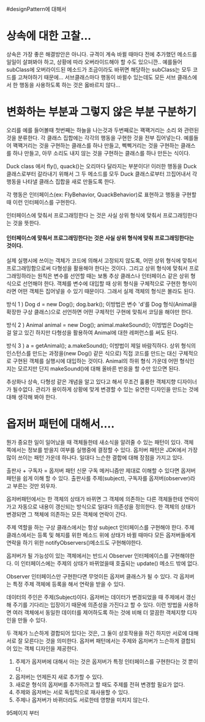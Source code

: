 #designPattern에 대해서

# 상속에 대한 고찰...

상속은 가장 좋은 해결방안은 아니다. 규격이 계속 바뀔 때마다 전에 추가했던 메소드를 일일이 살펴봐야 하고, 상황에 따라 오버라이드해야 할 수도 있으니깐..
예를들어 subClass에 오버라이드된 메소드가 조금이라도 바뀌면 해당하는 subClass는 모두 코드를 고쳐야하기 때문에...
서브클래스마다 행동이 바뀔수 있는데도 모든 서브 클래스에서 한 행동을 사용하도록 하는 것은 옳바르지 않다...

# 변화하는 부분과 그렇지 않은 부분 구분하기
오리를 예를 들어볼때 첫번째는 하늘을 나는것과 두번째로는 꽥꽥거리는 소리 와 관련된것을 분류한다. 각 클래스 집합에는 각각의 행동을 구현한 것을 전부 집어넣는다.
예를들어 꽥꽥거리는 것을 구현하는 클래스를 하나 만들고, 삑삑거리는 것을 구현하는 클래스를 하나 만들고, 아무 소리도 내지 않는 것을 구현하는 클래스를 하나 만든는 식이다.

Duck class 에서 fly(), quack()는 오리마다 달라지는 부분이다! 이러한 행동을 Duck클래스로부터 갈라내기 위해서 그 두 메소드를 모두 Duck 클래스로부터 끄집어내서 각 행동을
나타낼 클래스 집합을 새로 만들도록 한다.

각 행동은 인터페이스(ex: FlyBehavior, QuackBehavior)로 표현하고 행동을 구현할 때 이런 인터페이스를 구현한다.

인터페이스에 맞춰서 프로그래밍한다 는 것은 사실 상위 형식에 맞춰서 프로그래밍한다 는 것을 뜻한다.


<h4>인터페이스에 맞춰서 프로그래밍한다는 것은 사실 상위 형식에 맞춰 프로그래밍한다는 것이다.</h4>
실제 실행시에 쓰이는 객체가 코드에 의해서 고정되지 않도록, 어떤 상위 형식에 맞춰서 프로그래밍함으로써 다형성을 활용해야 한다는 것이다.
그리고 상위 형식에 맞춰서 프로그래밍하라는 원칙은 변수를 선언할 때는 보통 추상 클래스나 인터페이스 같은 상위 형식으로 선언해야 한다. 객체를 변수에 대입할 때 상위 형식을 구체적으로 구현한 형식이라면
어떤 객체든 집어넣을 수 있기 때문이다. 그래서 실제 객체의 형식은 몰라도 된다.

방식 1 ) Dog d = new Dog();
        dog.bark();
        이방법은 변수 'd'를 Dog 형식(Animal을 확장한 구상 클래스)으로 선언하면 어떤 구체적인 구현에 맞춰서 코딩을 해야만 한다.

방식 2 ) Animal animal = new Dog();
        animal.makeSound();
        이방법은 Dog라는 걸 알고 있긴 하지만 다형성을 활용하여 Animal에 대한 레퍼런스를 써도 된다.
        
방식 3 ) a = getAnimal();
        a.makeSound();
        이방법이 제일 바람직하다. 상위 형식의 인스턴스를 만드는 과정을(new Dog() 같은 식으로) 직접 코드를 만드는 대신 구체적으로 구현된 객체를 실행시에 대입하는 것이다.
        Animal의 하위 형식 가운데 어떤 형식인지는 모르지만 단지 makeSound()에 대해 올바른 반응을 할 수만 있으면 된다.
        

추상화나 상속, 다형성 같은 개념을 알고 있다고 해서 무조건 훌륭한 객체지향 디자이너가 될수없다. 관리가
용이하게 상황에 맞게 변경할 수 있는 유연한 디자인을 만드는 것에 대해 생각해 봐야 한다.

# 옵저버 패턴에 대해서....
뭔가 중요한 일이 일어났을 때 객체들한테 새소식을 알려줄 수 있는 패턴이 있다. 객체 쪽에서는 정보를 받을지 여부를 실행중에 결정할 수 있다. 옵저버 패턴은 JDK에서 가장 많이 쓰이는
패턴 가운데 하나다. 일대다 느슨한 결합에 대해 장점을 가지고 있다.

출판사 + 구독자 = 옵저버 패턴
신문 구독 메커니즘만 제대로 이해할 수 있다면 옵저버 패턴을 쉽게 이해 할 수 있다.
출판사를 주제(subject), 구독자를 옵저버(observer)라고 부른는 것만 외우자.
        

옵저버패턴에서는 한 객체의 상태가 바뀌면 그 객체에 의존하는 다른 객체들한테 연락이 가고 자동으로 내용이 갱신되는 방식으로 일대다 의존성을 정의한다.
한 객체의 상태가 변경되면 그 책체에 의존하는 모든 객체에 연락이 간다.

주제 역할을 하는 구상 클래스에서는 항상 subject 인터페이스를 구현해야 한다. 주제 클래스에서는 등록 및 해지를 위한 메소드 위에 상태가 바뀔 때마다 모든 옵저버들에게
연락을 하기 위한 notifyObservers()메소드도 구현해야한다.

옵저버가 될 가능성이 있는 객체에서는 반드시 Observer 인터페에이스를 구현해야한다. 이 인터페이스에는 주제의 상태가 바뀌었을때 호출되는 update() 메소드 밖에 없다.

Observer 인터페이스만 구현한다면 무엇이든 옵저버 클래스가 될 수 있다. 각 옵저버는 특정 주제 객체에 등록을 해서 연락을  받을 수 있다.

데이터의 주인은 주제(Subject)이다. 옵저버는 데이터가 변경되었을 때 주제에서 갱신해 주기를 기다리는 입장이기 때문에 의존성을 가진다고 할 수 있다. 이런 방법을 사용하면 여러
객체에서 동일한 데이터를 제어하도록 하는 것에 비해 더 깔끔한 객체지향 디자인을 만들 수 있다.

두 객체가 느슨하게 결합되어 있다는 것은, 그 둘이 상호작용을 하긴 하지만 서로에 대해 서로 잘 모른다는 것을 의미한다.
옵저버 패턴에서는 주제와 옵저버가 느슨하게 결합되어 있는 객체 디자인을 제공한다.
1. 주제가 옵저버에 대해서 아는 것은 옵저버가 특정 인터페이스를 구현한다는 것 뿐이다.
2. 옵저버는 언제든지 새로 추가할 수 있다.
3. 새로운 형식의 옵저버를 추가하려고 할 때도 주제를 전혀 변경할 필요가 없다.
4. 주제와 옵저버는 서로 독립적으로 재사용할 수 있다.
5. 주제나 옵저버가 바뀌더라도 서로한테 영향을 미치지 않는다.

95페이지 부터



